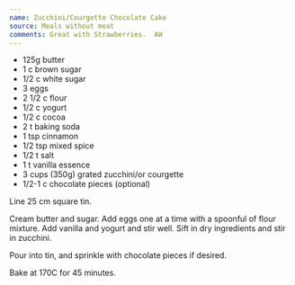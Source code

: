 ```yaml
---
name: Zucchini/Courgette Chocolate Cake
source: Meals without meat
comments: Great with Strawberries.  AW
---
```


* 125g butter
* 1 c brown sugar
* 1/2 c white sugar
* 3 eggs
* 2 1/2 c flour
* 1/2 c yogurt
* 1/2 c cocoa
* 2 t baking soda
* 1 tsp cinnamon
* 1/2 tsp mixed spice
* 1/2 t salt
* 1 t vanilla essence
* 3 cups (350g) grated zucchini/or courgette
* 1/2-1 c chocolate pieces (optional)

Line 25 cm square tin.

Cream butter and sugar.  Add eggs one at a time with a spoonful of flour mixture.  Add vanilla and yogurt and stir well.  Sift in dry ingredients and stir in zucchini.

Pour into tin, and sprinkle with chocolate pieces if desired.

Bake at 170C for 45 minutes.

